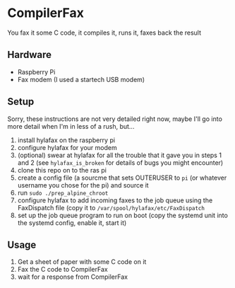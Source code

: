 # CompilerFax

You fax it some C code, it compiles it, runs it, faxes back the result

## Hardware

- Raspberry Pi
- Fax modem (I used a startech USB modem)

## Setup

Sorry, these instructions are not very detailed right now, maybe I'll go into more detail when I'm in less of a rush, but...

1. install hylafax on the raspberry pi
2. configure hylafax for your modem
3. (optional) swear at hylafax for all the trouble that it gave you in steps 1 and 2 (see `hylafax_is_broken` for details of bugs you might encounter)
4. clone this repo on to the ras pi
5. create a config file (a sourcme that sets OUTERUSER to `pi` (or whatever username you chose for the pi) and source it
6. run `sudo ./prep_alpine_chroot`
7. configure hylafax to add incoming faxes to the job queue using the FaxDispatch file (copy it to `/var/spool/hylafax/etc/FaxDispatch`
8. set up the job queue program to run on boot (copy the systemd unit into the systemd config, enable it, start it)

## Usage

1. Get a sheet of paper with some C code on it
2. Fax the C code to CompilerFax
3. wait for a response from CompilerFax
